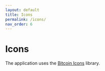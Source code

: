 ```yaml
---
layout: default
title: Icons
permalink: /icons/
nav_order: 6
---
```


# Icons

The application uses the [Bitcoin Icons](https://bitcoinicons.com/) library.
